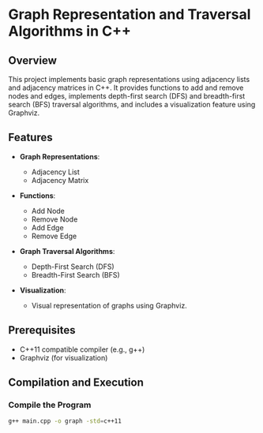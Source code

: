 # Graph Representation and Traversal Algorithms in C++

## Overview
This project implements basic graph representations using adjacency lists and adjacency matrices in C++. It provides functions to add and remove nodes and edges, implements depth-first search (DFS) and breadth-first search (BFS) traversal algorithms, and includes a visualization feature using Graphviz.

## Features
- **Graph Representations**:
  - Adjacency List
  - Adjacency Matrix

- **Functions**:
  - Add Node
  - Remove Node
  - Add Edge
  - Remove Edge

- **Graph Traversal Algorithms**:
  - Depth-First Search (DFS)
  - Breadth-First Search (BFS)

- **Visualization**:
  - Visual representation of graphs using Graphviz.

## Prerequisites
- C++11 compatible compiler (e.g., g++)
- Graphviz (for visualization)

## Compilation and Execution
### Compile the Program
```bash
g++ main.cpp -o graph -std=c++11
```